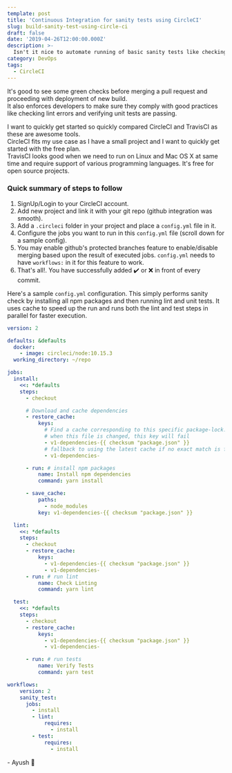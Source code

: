 ```yaml
---
template: post
title: 'Continuous Integration for sanity tests using CircleCI'
slug: build-sanity-test-using-circle-ci
draft: false
date: '2019-04-26T12:00:00.000Z'
description: >-
  Isn't it nice to automate running of basic sanity tests like checking linting and unit tests before proceeding with merging of a pull request or deploying a new build?It's easy to setup such a CI pipeline for your git repo. Let's see how...
category: DevOps
tags:
  - CircleCI
---
```


It's good to see some green checks before merging a pull request and proceeding with deployment of new build.  
It also enforces developers to make sure they comply with good practices like checking lint errors and verifying unit tests are passing.

I want to quickly get started so quickly compared CircleCI and TravisCI as these are awesome tools.  
CircleCI fits my use case as I have a small project and I want to quickly get started with the free plan.  
TravisCI looks good when we need to run on Linux and Mac OS X at same time and require support of various programming languages. It's free for open source projects.

### Quick summary of steps to follow
1. SignUp/Login to your CircleCI account.
2. Add new project and link it with your git repo (github integration was smooth).
3. Add a `.circleci` folder in your project and place a `config.yml` file in it.
4. Configure the jobs you want to run in this `config.yml` file (scroll down for a sample config).
5. You may enable github's protected branches feature to enable/disable merging based upon the result of executed jobs. `config.yml` needs to have `workflows:` in it for this feature to work.
6. That's all!. You have successfully added ✔️ or ❌ in front of every commit.

Here's a sample `config.yml` configuration. This simply performs sanity check by installing all npm packages and then running lint and unit tests. It uses cache to speed up the run and runs both the lint and test steps in parallel for faster execution.

```yaml
version: 2

defaults: &defaults
  docker:
    - image: circleci/node:10.15.3
  working_directory: ~/repo

jobs:
  install:
    <<: *defaults
    steps:
      - checkout

      # Download and cache dependencies
      - restore_cache:
          keys:
            # Find a cache corresponding to this specific package-lock.json checksum
            # when this file is changed, this key will fail
            - v1-dependencies-{{ checksum "package.json" }}
            # fallback to using the latest cache if no exact match is found
            - v1-dependencies-

      - run: # install npm packages
          name: Install npm dependencies
          command: yarn install

      - save_cache:
          paths:
            - node_modules
          key: v1-dependencies-{{ checksum "package.json" }}

  lint:
    <<: *defaults
    steps:
      - checkout
      - restore_cache:
          keys:
            - v1-dependencies-{{ checksum "package.json" }}
            - v1-dependencies-
      - run: # run lint
          name: Check Linting
          command: yarn lint

  test:
    <<: *defaults
    steps:
      - checkout
      - restore_cache:
          keys:
            - v1-dependencies-{{ checksum "package.json" }}
            - v1-dependencies-

      - run: # run tests
          name: Verify Tests
          command: yarn test

workflows:
    version: 2
    sanity_test:
      jobs:
        - install
        - lint:
            requires:
              - install
        - test:
            requires:
              - install
```

\- Ayush 🙂
